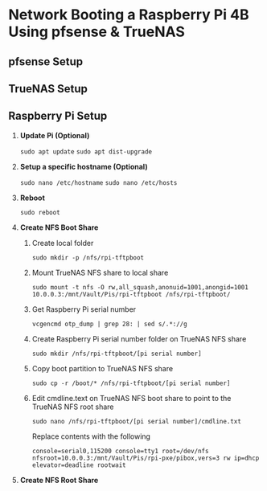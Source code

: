# Network Booting a Raspberry Pi 4B Using pfsense & TrueNAS

## pfsense Setup

## TrueNAS Setup

## Raspberry Pi Setup

1. **Update Pi (Optional)**

    `sudo apt update`
    `sudo apt dist-upgrade`

2. **Setup a specific hostname (Optional)**

    `sudo nano /etc/hostname`
    `sudo nano /etc/hosts`

3. **Reboot**

    `sudo reboot`

4. **Create NFS Boot Share**

    1. Create local folder

        `sudo mkdir -p /nfs/rpi-tftpboot`

    2. Mount TrueNAS NFS share to local share

	    `sudo mount -t nfs -O rw,all_squash,anonuid=1001,anongid=1001 10.0.0.3:/mnt/Vault/Pis/rpi-tftpboot /nfs/rpi-tftpboot/`

    3. Get Raspberry Pi serial number

	    `vcgencmd otp_dump | grep 28: | sed s/.*://g`

    4. Create Raspberry Pi serial number folder on TrueNAS NFS share
	
	    `sudo mkdir /nfs/rpi-tftpboot/[pi serial number]`

    5. Copy boot partition to TrueNAS NFS share

	    `sudo cp -r /boot/* /nfs/rpi-tftpboot/[pi serial number]`

    6. Edit cmdline.text on TrueNAS NFS boot share to point to the TrueNAS NFS root share

	    `sudo nano /nfs/rpi-tftpboot/[pi serial number]/cmdline.txt`
		
        Replace contents with the following

        `console=serial0,115200 console=tty1 root=/dev/nfs nfsroot=10.0.0.3:/mnt/Vault/Pis/rpi-pxe/pibox,vers=3 rw ip=dhcp elevator=deadline rootwait`




5. **Create NFS Root Share**
